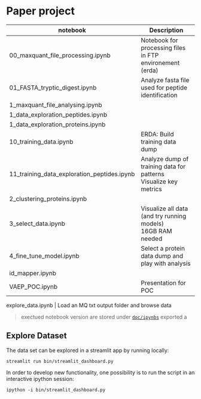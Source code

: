 # Paper project


notebook  | Description
---  |  --- 
00_maxquant_file_processing.ipynb | Notebook for processing files in FTP environement (erda)
01_FASTA_tryptic_digest.ipynb     | Analyze fasta file used for peptide identification
1_maxquant_file_analysing.ipynb   | 
1_data_exploration_peptides.ipynb | 
1_data_exploration_proteins.ipynb | 
10_training_data.ipynb            | ERDA: Build training data dump
11_training_data_exploration_peptides.ipynb | Analyze dump of training data for patterns<br> Visualize key metrics
2_clustering_proteins.ipynb       | 
3_select_data.ipynb               | Visualize all data (and try running models) <br> 16GB RAM needed
4_fine_tune_model.ipynb           | Select a protein data dump and play with analysis
id_mapper.ipynb                   | 
VAEP_POC.ipynb                    | Presentation for POC

explore_data.ipynb                | Load an MQ txt output folder and browse data

> exectued notebook version are stored under [`doc/ipynbs`](doc/ipynbs)  exported a

## Explore Dataset

The data set can be explored in a streamlit app by running locally:
```
streamlit run bin/streamlit_dashboard.py
```

In order to develop new functionality, one possibility is to run the
script in an interactive ipython session:
```
ipython -i bin/streamlit_dashboard.py
``` 
